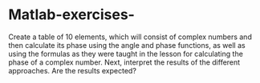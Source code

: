 # Matlab-exercises-
Create a table of 10 elements, which will consist of complex numbers and then calculate its phase using the angle and phase functions, as well as using the formulas as they were taught in the lesson for calculating the phase of a complex number. Next, interpret the results of the different approaches. Are the results expected?
